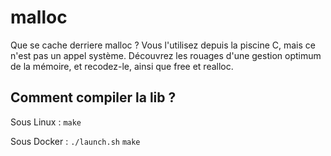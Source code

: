 # malloc
Que se cache derriere malloc ? Vous l'utilisez depuis la piscine C, mais ce n'est pas un appel système. Découvrez les rouages d'une gestion optimum de la mémoire, et recodez-le, ainsi que free et realloc.

## Comment compiler la lib ?
Sous Linux :
  `make`

Sous Docker :
  `./launch.sh`
  `make`
